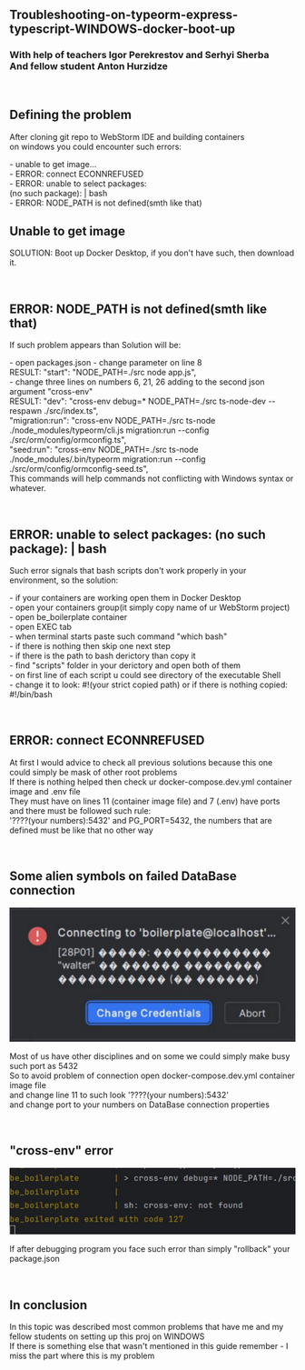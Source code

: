 <h2>Troubleshooting-on-typeorm-express-typescript-WINDOWS-docker-boot-up</h2>
<h3> With help of teachers Igor Perekrestov and Serhyi Sherba
<br> And fellow student Anton Hurzidze</h3>
<br>
<h2> Defining the problem</h2>
<p> After cloning git repo to WebStorm IDE and building containers<br>
 on windows you could encounter such errors:</p>
<p>
  -  unable to get image...<br>
  -  ERROR: connect ECONNREFUSED<br>
  -  ERROR: unable to select packages:<br>
 (no such package):  |   bash<br>
  -  ERROR: NODE_PATH is not defined(smth like that)<br>
</p>
<h2> Unable to get image </h2>
<p> SOLUTION: Boot up Docker Desktop, if you don't have such, then download it.</p>
<br>
<h2> ERROR: NODE_PATH is not defined(smth like that) </h2>
<p> If such problem appears than Solution will be:</p>
<p>
  -  open packages.json
  -  change parameter on line 8 <br>
  RESULT: "start": "NODE_PATH=./src node app.js",<br>
  -  change three lines on numbers 6, 21, 26 adding to the second json argument "cross-env"<br>
  RESULT: "dev": "cross-env debug=* NODE_PATH=./src ts-node-dev --respawn ./src/index.ts",<br>
          "migration:run": "cross-env NODE_PATH=./src ts-node ./node_modules/typeorm/cli.js migration:run --config ./src/orm/config/ormconfig.ts",<br>
          "seed:run": "cross-env NODE_PATH=./src ts-node ./node_modules/.bin/typeorm migration:run --config ./src/orm/config/ormconfig-seed.ts",<br>
  This commands will help commands not conflicting with Windows syntax or whatever.
</p>
<br>
<h2> ERROR: unable to select packages: (no such package):  |   bash<br> </h2>
<p> Such error signals that bash scripts don't work properly in your environment, so the solution:</p>
<p>
  -  if your containers are working open them in Docker Desktop<br>
  -  open your containers group(it simply copy name of ur WebStorm project)<br>
  -  open be_boilerplate container<br>
  -  open EXEC tab<br>
  -  when terminal starts paste such command "which bash"<br>
  -  if there is nothing then skip one next step<br>
  -  if there is the path to bash derictory than copy it<br>
  -  find "scripts" folder in your derictory and open both of them<br>
  -  on first line of each script u could see directory of the executable Shell<br>
  -  change it to look: #!(your strict copied path) or if there is nothing copied: #!/bin/bash<br>
</p>
<br>
<h2> ERROR: connect ECONNREFUSED</h2>
<p> At first I would advice to check all previous solutions because this one could simply be mask of other root problems<br>
 If there is nothing helped then check ur docker-compose.dev.yml container image and .env file<br>
 They must have on lines 11 (container image file) and 7 (.env) have ports and there must be followed such rule:<br>
 '????(your numbers):5432' and PG_PORT=5432, the numbers that are defined must be like that no other way</p>
 <br>
 <h2> Some alien symbols on failed DataBase connection</h2>
 <img src="/img/6.png">
 <p> Most of us have other disciplines and on some we could simply make busy such port as 5432<br>
  So to avoid problem of connection open docker-compose.dev.yml container image file<br>
  and change line 11 to such look '????(your numbers):5432'<br>
  and change port to your numbers on DataBase connection properties</p>
 <br>
 <h2>"cross-env" error</h2>
 <img src="/img/5.png">
 <p> If after debugging program you face such error than simply "rollback" your package.json</p>
 <br>
 <h2> In conclusion</h2>
 <p> In this topic was described most common problems that have me and my fellow students on setting up this proj on WINDOWS<br>
  If there is something else that wasn't mentioned in this guide remember - I miss the part where this is my problem</p>
